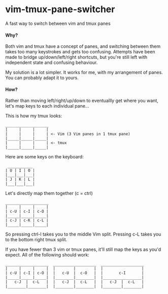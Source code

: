 vim-tmux-pane-switcher
======================

A fast way to switch between vim and tmux panes


#### Why?

Both vim and tmux have a concept of panes, and switching between them takes too
many keystrokes and gets too confusing. Attempts have been made to bridge
up/down/left/right shortcuts, but you're still left with independent state and
confusing behaviour.

My solution is a lot simpler. It works for me, with my arrangement of panes.
You can probably adapt it to yours.

#### How?

Rather than moving left/right/up/down to eventuallly get where you want, let's
map keys to each individual pane...


This is how my tmux looks:

    ___________________
    |     |     |     |
    |     |     |     | <- Vim (3 Vim panes in 1 tmux pane)
    |_____|_____|_____|
    |     |     |     | <- tmux
    |_____|_____|_____|


Here are some keys on the keyboard:

     ___________
    | U | I | O |
    |___|___|___|
    | J | K | L |
    |___|___|___|


Let's directly map them together (c = ctrl)

    ___________________
    |     |     |     |
    | c-U | c-I | c-O |
    |_____|_____|_____|
    | c-J | c-K | c-L |
    |_____|_____|_____|

So pressing ctrl-I takes you to the middle Vim split. Pressing c-L takes you
to the bottom right tmux split.

If you have fewer than 3 vim or tmux panes, it'll still map the keys as you'd
expect. All of the following should work:

    ___________________  ___________________  ___________________
    |     |     |     |  |        |        |  |                 |
    | c-U | c-I | c-O |  |   c-U  |  c-O   |  |       c-I       |
    |_____|_____|_____|  |________|________|  |_________________|
    |   c-J  |  c-L   |  |   c-J  |  c-L   |  |   c-J  |  c-L   |
    |________|________|  |________|________|  |________|________|

